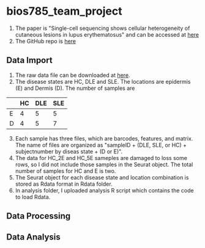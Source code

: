 # bios785_team_project

1. The paper is "Single-cell sequencing shows cellular heterogeneity of cutaneous lesions in lupus erythematosus" and can be accessed at [here](https://www.nature.com/articles/s41467-022-35209-1#Abs1
)
2. The GitHub repo is [here](https://github.com/zml314/skin/tree/v1.0.1)

## Data Import
1. The raw data file can be downloaded at [here](https://www.ncbi.nlm.nih.gov/geo/query/acc.cgi?acc=GSE179633).
2. The disease states are HC, DLE and SLE. The locations are epidermis (E) and Dermis (D). The number of samples are  

||HC|DLE|SLE|
|--|--|--|--|
|E|4|5|5|
|D|4|5|7|

3. Each sample has three files, which are barcodes, features, and matrix. The name of files are organized as "sampleID + (DLE, SLE, or HC) + subjectnumber by diseas state + (D or E)".
4. The data for HC\_2E and HC\_5E sameples are damaged to loss some rows, so I did not include those samples in the Seurat object. The total number of samples for HC and E is two.
5. The Seurat object for each disease state and location combination is stored as Rdata format in Rdata folder.
6. In analysis folder, I uploaded analysis R script which contains the code to load Rdata.

## Data Processing

## Data Analysis
